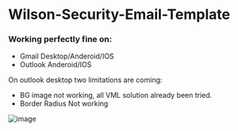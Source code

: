 # Wilson-Security-Email-Template

### Working perfectly fine on:

+ Gmail Desktop/Anderoid/IOS
+ Outlook Anderoid/IOS

On outlook desktop two limitations are coming:

+ BG image not working, all VML solution already been tried.
+ Border Radius Not working


![image](https://user-images.githubusercontent.com/64412852/164976698-9f8fe371-f660-4398-ad01-236132fe3fa3.png)

